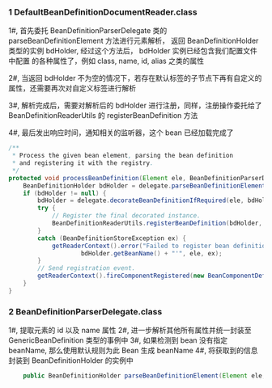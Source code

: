 ### 1 DefaultBeanDefinitionDocumentReader.class

1#, 首先委托 BeanDefinitionParserDelegate 类的 parseBeanDefinitionElement 方法进行元素解析，
返回 BeanDefinitionHolder 类型的实例 bdHolder, 经过这个方法后， bdHolder 实例已经包含我们配置文件中配置
的各种属性了，例如 class, name, id, alias 之类的属性

2#, 当返回 bdHolder 不为空的情况下，若存在默认标签的子节点下再有自定义的属性，还需要再次对自定义标签进行解析

3#, 解析完成后，需要对解析后的 bdHolder 进行注册，同样，注册操作委托给了 BeanDefinitionReaderUtils 的
registerBeanDefinition 方法

4#, 最后发出响应时间，通知相关的监听器，这个 bean 已经加载完成了

```Java
/**
 * Process the given bean element, parsing the bean definition
 * and registering it with the registry.
 */
protected void processBeanDefinition(Element ele, BeanDefinitionParserDelegate delegate) {
	BeanDefinitionHolder bdHolder = delegate.parseBeanDefinitionElement(ele);
	if (bdHolder != null) {
		bdHolder = delegate.decorateBeanDefinitionIfRequired(ele, bdHolder);
		try {
			// Register the final decorated instance.
			BeanDefinitionReaderUtils.registerBeanDefinition(bdHolder, getReaderContext().getRegistry());
		}
		catch (BeanDefinitionStoreException ex) {
			getReaderContext().error("Failed to register bean definition with name '" +
					bdHolder.getBeanName() + "'", ele, ex);
		}
		// Send registration event.
		getReaderContext().fireComponentRegistered(new BeanComponentDefinition(bdHolder));
	}
}
```

### 2 BeanDefinitionParserDelegate.class

1#, 提取元素的 id 以及 name 属性
2#, 进一步解析其他所有属性并统一封装至 GenericBeanDefinition 类型的事例中
3#, 如果检测到 bean 没有指定 beanName, 那么使用默认规则为此 Bean 生成 beanName
4#, 将获取到的信息封装到 BeanDefinitionHolder 的实例中

```Java
	public BeanDefinitionHolder parseBeanDefinitionElement(Element ele, BeanDefinition containingBean)
``` 